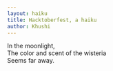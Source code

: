 ```yaml
---
layout: haiku
title: Hacktoberfest, a haiku
author: Khushi
---
```


In the moonlight,<br>
The color and scent of the wisteria<br>
Seems far away.<br>

